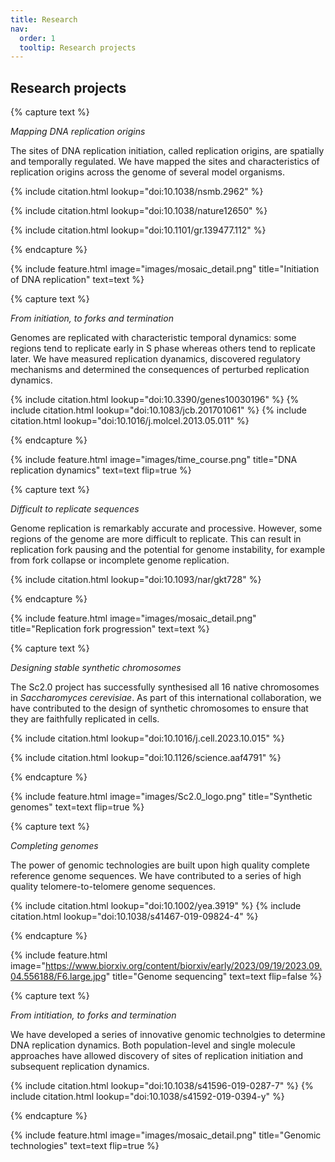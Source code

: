 ```yaml
---
title: Research
nav:
  order: 1
  tooltip: Research projects
---
```


## Research projects

{% capture text %}

*Mapping DNA replication origins*

The sites of DNA replication initiation, called replication origins, are spatially and temporally regulated. We have mapped the sites and characteristics of replication origins across the genome of several model organisms.

{%
  include citation.html
  lookup="doi:10.1038/nsmb.2962"
%}

{%
  include citation.html
  lookup="doi:10.1038/nature12650"
%}

{%
  include citation.html
  lookup="doi:10.1101/gr.139477.112"
%}

{% endcapture %}

{%
  include feature.html
  image="images/mosaic_detail.png"
  title="Initiation of DNA replication"
  text=text
%}

{% capture text %}

*From initiation, to forks and termination*

Genomes are replicated with characteristic temporal dynamics: some regions tend to replicate early in S phase whereas others tend to replicate later. We have measured replication dyanamics, discovered regulatory mechanisms and determined the consequences of perturbed replication dynamics.

{%
  include citation.html
  lookup="doi:10.3390/genes10030196"
%}
{%
  include citation.html
  lookup="doi:10.1083/jcb.201701061"
%}
{%
  include citation.html
  lookup="doi:10.1016/j.molcel.2013.05.011"
%}

{% endcapture %}

{%
  include feature.html
  image="images/time_course.png"
  title="DNA replication dynamics"
  text=text
  flip=true
%}

{% capture text %}

*Difficult to replicate sequences*

Genome replication is remarkably accurate and processive. However, some regions of the genome are more difficult to replicate. This can result in replication fork pausing and the potential for genome instability, for example from fork collapse or incomplete genome replication.

{%
  include citation.html
  lookup="doi:10.1093/nar/gkt728"
%}

{% endcapture %}

{%
  include feature.html
  image="images/mosaic_detail.png"
  title="Replication fork progression"
  text=text
%}

{% capture text %}

*Designing stable synthetic chromosomes*

The Sc2.0 project has successfully synthesised all 16 native chromosomes in *Saccharomyces cerevisiae*. As part of this international collaboration, we have contributed to the design of synthetic chromosomes to ensure that they are faithfully replicated in cells.

{%
  include citation.html
  lookup="doi:10.1016/j.cell.2023.10.015"
%}

{%
  include citation.html
  lookup="doi:10.1126/science.aaf4791"
%}

{% endcapture %}

{%
  include feature.html
  image="images/Sc2.0_logo.png"
  title="Synthetic genomes"
  text=text
  flip=true
%}

{% capture text %}

*Completing genomes*

The power of genomic technologies are built upon high quality complete reference genome sequences. We have contributed to a series of high quality telomere-to-telomere genome sequences.

{%
  include citation.html
  lookup="doi:10.1002/yea.3919"
%}
{%
  include citation.html
  lookup="doi:10.1038/s41467-019-09824-4"
%}

{% endcapture %}

{%
  include feature.html
  image="https://www.biorxiv.org/content/biorxiv/early/2023/09/19/2023.09.04.556188/F6.large.jpg"
  title="Genome sequencing"
  text=text
  flip=false
%}

{% capture text %}

*From intitiation, to forks and termination*

We have developed a series of innovative genomic technolgies to determine DNA replication dynamics. Both population-level and single molecule approaches have allowed discovery of sites of replication initiation and subsequent replication dynamics.

{%
  include citation.html
  lookup="doi:10.1038/s41596-019-0287-7"
%}
{%
  include citation.html
  lookup="doi:10.1038/s41592-019-0394-y"
%}

{% endcapture %}

{%
  include feature.html
  image="images/mosaic_detail.png"
  title="Genomic technologies"
  text=text
  flip=true
%}
